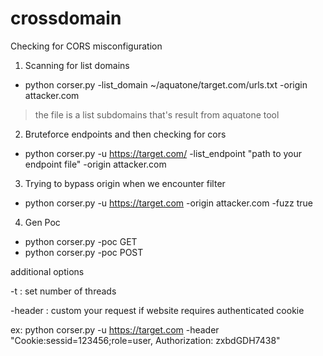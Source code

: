 # crossdomain
Checking for CORS misconfiguration
1. Scanning for list domains
* python corser.py -list_domain ~/aquatone/target.com/urls.txt -origin attacker.com

>the file is a list subdomains that's result from aquatone tool

2. Bruteforce endpoints and then checking for cors
* python corser.py -u https://target.com/ -list_endpoint "path to your endpoint file" -origin attacker.com

3. Trying to bypass origin when we encounter filter
* python corser.py -u https://target.com -origin attacker.com -fuzz true

4. Gen Poc
* python corser.py -poc GET
* python corser.py -poc POST

additional options

-t : set number of threads

-header : custom your request if website requires authenticated cookie

ex: python corser.py -u https://target.com -header "Cookie:sessid=123456;role=user, Authorization: zxbdGDH7438"
